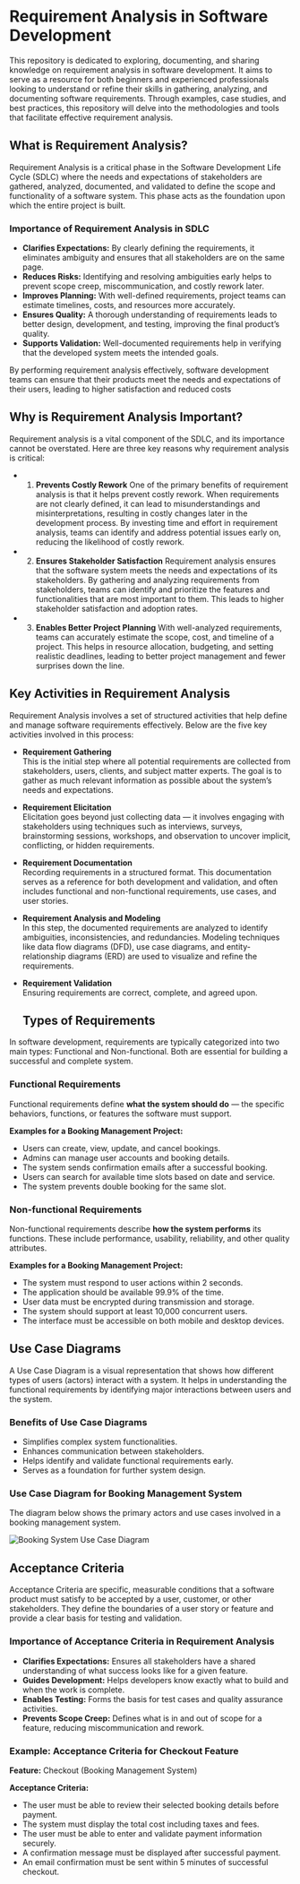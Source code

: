 # Requirement Analysis in Software Development
This repository is dedicated to exploring, documenting, and sharing knowledge on requirement analysis in software development. It aims to serve as a resource for both beginners and experienced professionals looking to understand or refine their skills in gathering, analyzing, and documenting software requirements. Through examples, case studies, and best practices, this repository will delve into the methodologies and tools that facilitate effective requirement analysis.

## What is Requirement Analysis?
Requirement Analysis is a critical phase in the Software Development Life Cycle (SDLC) where the needs and expectations of stakeholders are gathered, analyzed, documented, and validated to define the scope and functionality of a software system. This phase acts as the foundation upon which the entire project is built.

### Importance of Requirement Analysis in SDLC
* **Clarifies Expectations:**  By clearly defining the requirements, it eliminates ambiguity and ensures that all stakeholders are on the same page.
* **Reduces Risks:** Identifying and resolving ambiguities early helps to prevent scope creep, miscommunication, and costly rework later.
* **Improves Planning:** With well-defined requirements, project teams can estimate timelines, costs, and resources more accurately.
* **Ensures Quality:** A thorough understanding of requirements leads to better design, development, and testing, improving the final product’s quality.
* **Supports Validation:** Well-documented requirements help in verifying that the developed system meets the intended goals.

By performing requirement analysis effectively, software development teams can ensure that their products meet the needs and expectations of their users, leading to higher satisfaction and reduced costs


## Why is Requirement Analysis Important?
Requirement analysis is a vital component of the SDLC, and its importance cannot be overstated. Here are three key reasons why requirement analysis is critical:

- 1. **Prevents Costly Rework**
One of the primary benefits of requirement analysis is that it helps prevent costly rework. When requirements are not clearly defined, it can lead to misunderstandings and misinterpretations, resulting in costly changes later in the development process. By investing time and effort in requirement analysis, teams can identify and address potential issues early on, reducing the likelihood of costly rework.

- 2. **Ensures Stakeholder Satisfaction**
Requirement analysis ensures that the software system meets the needs and expectations of its stakeholders. By gathering and analyzing requirements from stakeholders, teams can identify and prioritize the features and functionalities that are most important to them. This leads to higher stakeholder satisfaction and adoption rates.

- 3. **Enables Better Project Planning**
With well-analyzed requirements, teams can accurately estimate the scope, cost, and timeline of a project. This helps in resource allocation, budgeting, and setting realistic deadlines, leading to better project management and fewer surprises down the line.

## Key Activities in Requirement Analysis
Requirement Analysis involves a set of structured activities that help define and manage software requirements effectively. Below are the five key activities involved in this process:

- **Requirement Gathering**  
  This is the initial step where all potential requirements are collected from stakeholders, users, clients, and subject matter experts. The goal is to gather as much relevant information as possible about the system’s needs and expectations.

- **Requirement Elicitation**  
  Elicitation goes beyond just collecting data — it involves engaging with stakeholders using techniques such as interviews, surveys, brainstorming sessions, workshops, and observation to uncover implicit, conflicting, or hidden requirements.

- **Requirement Documentation**  
   Recording requirements in a structured format. This documentation serves as a reference for both development and validation, and often includes functional and non-functional requirements, use cases, and user stories.

- **Requirement Analysis and Modeling**  
  In this step, the documented requirements are analyzed to identify ambiguities, inconsistencies, and redundancies. Modeling techniques like data flow diagrams (DFD), use case diagrams, and entity-relationship diagrams (ERD) are used to visualize and refine the requirements.

- **Requirement Validation**  
  Ensuring requirements are correct, complete, and agreed upon.

  ## Types of Requirements
In software development, requirements are typically categorized into two main types: Functional and Non-functional. Both are essential for building a successful and complete system.

### Functional Requirements
Functional requirements define **what the system should do** — the specific behaviors, functions, or features the software must support.

**Examples for a Booking Management Project:**
- Users can create, view, update, and cancel bookings.
- Admins can manage user accounts and booking details.
- The system sends confirmation emails after a successful booking.
- Users can search for available time slots based on date and service.
- The system prevents double booking for the same slot.

### Non-functional Requirements
Non-functional requirements describe **how the system performs** its functions. These include performance, usability, reliability, and other quality attributes.

**Examples for a Booking Management Project:**
- The system must respond to user actions within 2 seconds.
- The application should be available 99.9% of the time.
- User data must be encrypted during transmission and storage.
- The system should support at least 10,000 concurrent users.
- The interface must be accessible on both mobile and desktop devices.

## Use Case Diagrams
A Use Case Diagram is a visual representation that shows how different types of users (actors) interact with a system. It helps in understanding the functional requirements by identifying major interactions between users and the system.

### Benefits of Use Case Diagrams
- Simplifies complex system functionalities.
- Enhances communication between stakeholders.
- Helps identify and validate functional requirements early.
- Serves as a foundation for further system design.

### Use Case Diagram for Booking Management System
The diagram below shows the primary actors and use cases involved in a booking management system.

![Booking System Use Case Diagram](![Image](https://github.com/user-attachments/assets/db62dcb1-0a46-402b-8425-17e8ce943d06))

## Acceptance Criteria
Acceptance Criteria are specific, measurable conditions that a software product must satisfy to be accepted by a user, customer, or other stakeholders. They define the boundaries of a user story or feature and provide a clear basis for testing and validation.

### Importance of Acceptance Criteria in Requirement Analysis
- **Clarifies Expectations:** Ensures all stakeholders have a shared understanding of what success looks like for a given feature.
- **Guides Development:** Helps developers know exactly what to build and when the work is complete.
- **Enables Testing:** Forms the basis for test cases and quality assurance activities.
- **Prevents Scope Creep:** Defines what is in and out of scope for a feature, reducing miscommunication and rework.

### Example: Acceptance Criteria for Checkout Feature

**Feature:** Checkout (Booking Management System)

**Acceptance Criteria:**
- The user must be able to review their selected booking details before payment.
- The system must display the total cost including taxes and fees.
- The user must be able to enter and validate payment information securely.
- A confirmation message must be displayed after successful payment.
- An email confirmation must be sent within 5 minutes of successful checkout.










